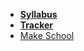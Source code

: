 <!-- _navbar.md -->

*  **[Syllabus](README.md)**
*  **[Tracker](https://docs.google.com/spreadsheets/d/1t88XMzn6LieVWLkR4KBi7_XHW-4-YxxxjviY16MJq1c/edit?usp=sharing)**
* [Make School](https://www.makeschool.com)

